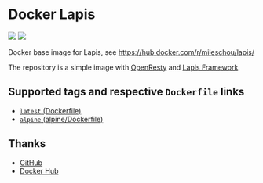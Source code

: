 # Docker Lapis

[![](https://img.shields.io/docker/stars/mileschou/lapis.svg)](https://hub.docker.com/r/mileschou/lapis/) [![](https://img.shields.io/docker/pulls/mileschou/lapis.svg)](https://hub.docker.com/r/mileschou/lapis/)

Docker base image for Lapis, see https://hub.docker.com/r/mileschou/lapis/

The repository is a simple image with [OpenResty](https://openresty.org/en/) and [Lapis Framework](http://leafo.net/lapis/).

## Supported tags and respective `Dockerfile` links

* [`latest` (Dockerfile)](https://github.com/MilesChou/docker-lapis/blob/master/Dockerfile)
* [`alpine` (alpine/Dockerfile)](https://github.com/MilesChou/docker-lapis/blob/master/alpine/Dockerfile)

## Thanks

* [GitHub](https://github.com/)
* [Docker Hub](https://hub.docker.com/)

